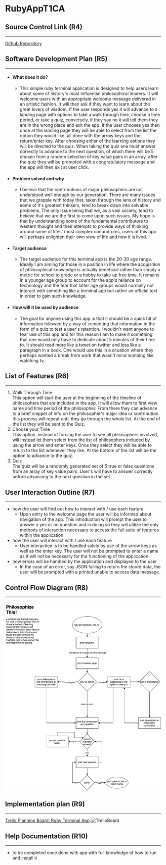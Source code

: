 # RubyAppT1CA

## Source Control Link (R4) ##
--- 

[Github Repository](https://github.com/Ausiarm/RubyAppT1CA)

## Software Development Plan (R5) ## 
---

- #### What does it do? #### 
    - This simple ruby terminal application is designed to help users learn about some of history's most influential philosophical leaders. It will welcome users with an appropriate welcome message delivered in an artistic fashion. It will then ask if they want to learn about the great lovers of wisdom. If the user responds yes it will advance to a landing page with options to take a walk through time, choose a time period, or take a quiz, conversely, if they say no it will tell them they are in the wrong place and exit the app. If the user chooses yes then once at the landing page they will be able to select from the list the option they would like, all done with the arrow keys and the return/enter key. After choosing either of the learning options they will be directed to the quiz. When taking the quiz one must answer correctly to advance to the next question, of which there will be 5 chosen from a random selection of key value pairs in an array. after the quiz they will be prompted with a congratulatory message and the app will then exit at user click. 

- #### Problem solved and why #### 
    - I believe that the contributions of major philosophers are not understood well enough by our generation. There are many issues that we grapple with today that, taken through the lens of history and some of it's greatest thinkers, tend to break down into solvable problems. The only issue being that we, as a vain society, tend to believe that we are the first to come upon such issues. My hope is that by understanding some of the fundamental contributors to western thought and their attempts to provide ways of thinking around some of lifes' most complex conundrums, users of this app will perhaps enlighten their own view of life and how it is lived. 

- #### Target audience ####
    - The target audience for this terminal app is the 20-30 age range. Ideally I am aiming for those in a position in life where the acquisition of philosophical knowledge is actually beneficial rather than simply a metric for school to grade or a hobby to take up free time. It remains in a younger age group to account for the app's reliance on technology and the fear that latter age groups would normally not interact with something like a terminal app but rather an official text in order to gain such knowledge. 

- #### How will it be used by audience #### 
    - The goal for anyone using this app is that it should be a quick hit of information followed by a way of cementing that information in the form of a quiz to test a user's retention. I wouldn't want anyone to fear use of this app and for this reason I am to make it something that one would only have to dedicate about 5 minutes of their time to. It should read more like a tweet on twitter and less like a paragraph in a book. One would use this in a situation where they perhaps wanted a break from work that wasn't mind numbing like watching tv. 

## List of Features (R6) ##
--- 

<ol>
    <li>Walk Through Time</li> This option will start the user at the beginning of the timeline of philosophers that are included in the app. It will allow them to first view name and time period of the philosopher. From there they can advance to a brief snippet of info on the philosopher's major idea or contribution. this process will repeat until they go through the whole list. At the end of the list they will be sent to the Quiz.
    <li>Choose your Time</li> This option, instead of forcing the user to see all philosophers involved, will instead let them select from the list of philosophers included by using the arrow and enter keys. Once they select they will be able to return to the list whenever they like. At the bottom of the list will be the option to advance to the quiz. 
    <li>Quiz</li> The quiz will be a randomly generated set of 5 true or false questions from an array of key value pairs. User's will have to answer correctly before advancing to the next question in the set. 
</ol>

## User Interaction Outline (R7) ## 
---

- how the user will find out how to interact with / use each feature
    - Upon entry to the welcome page the user will be informed about navigation of the app. This introduction will prompt the user to answer a yes or no question and in doing so they will utilize the only methods of interaction necessary to access the full suite of features within the application. 
- how the user will interact with / use each feature
    - User interaction is to be handled solely by use of the arrow keys as well as the enter key. The user will not be prompted to enter a name as it will not be necessary for the functioning of the application. 
- how errors will be handled by the application and displayed to the user
    - In the case of an error, say JSON failing to return the stored data, the user will be prompted with a printed unable to access data message. 

## Control Flow Diagram (R8) ##
---

![Control flow diagram](philo-quiz.png)

## Implementation plan (R9) ##
---

[Trello Planning Board: Ruby Terminal App](https://trello.com/b/04Sm6RTq/philosophizethis)
![TrelloBoard](ImplementationPlan.png)

## Help Documentation (R10) ##
---

- to be completed once done with app with full knowledge of how to run and install it